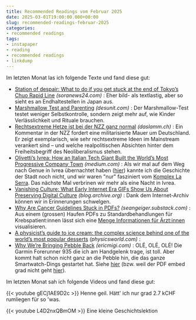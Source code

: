 ```yaml
---
title: Recommended Readings vom Februar 2025
date: 2025-03-01T19:00:00.000+00:00
slug: recommended-readings-februar-2025
categories:
- recommended readings
tags:
- instapaper
- reading
- recommended readings
- linkdump
---
```


Im letzten Monat las ich folgende Texte und fand diese gut:

- [Station of despair: What to do if you get stuck at the end of Tokyo’s Chuo Rapid Line](https://soranews24.com/2024/12/21/station-of-despair-what-to-do-if-you-get-stuck-at-the-end-of-tokyos-chuo-rapid-line/) *(soranews24.com)* : Eher bild- als textlastig, aber so sieht es an Endhaltestellen in Japan aus.
- [Marshmallow Test and Parenting](https://desunit.com/blog/marshmallow-test-and-parenting/) *(desunit.com)* : Der Marshmallow-Test testet weniger Selbstkontrolle, sondern zeigt mehr auf, wie  Kinder Verlässlichkeit und Rituale brauchen.
- [Rechtsextreme Hetze ist bei der NZZ ganz normal](https://daslamm.ch/rechtsextreme-hetze-ist-bei-der-nzz-ganz-normal/) *(daslamm.ch)* : Ein Kommentar in der NZZ fordert eine militarisierte Mauer um Deutschland. Er zeigt exemplarisch, wie sehr rechtsextreme Ideen im Mainstream verankert sind – und welche realpolitischen Absichten hinter dem Freiheitsbegriff des Neoliberalismus stehen.
- [Olivetti’s Ivrea: How an Italian Tech Giant Built the World’s Most Progressive Company Town](https://medium.com/@danielstone/olivettis-ivrea-how-an-italian-tech-giant-built-the-world-s-most-progressive-company-town-557cb035c383) *(medium.com)* : Als wir mal auf dem Weg nach Genue in Ivrea übernachtet haben ([hier](https://www.openstreetmap.org/way/159693247/)) kannte ich die Geschichte der Stadt noch nicht, und wir waren "nur" fasziniert vom [Komplex La Serra](https://duckduckgo.com/?q=La+Serra+Complex+ivrea&iax=images&ia=images). Das nächste Mal verbrinen wir mehr als eine Nacht in Ivrea.
- [Vanishing Culture: What Early Internet Era GIFs Show Us About Preserving Digital Culture](https://blog.archive.org/2025/02/05/vanishing-culture-what-early-internet-era-gifs-show-us-about-preserving-digital-culture/) *(blog.archive.org)* : Dank dem Internet-Archiv können wir in Erinnerungen schwelgen.
- [Why Are Cancer Guidelines Stuck in PDFs?](https://seangeiger.substack.com/p/why-are-cancer-guidelines-stuck-in) *(seangeiger.substack.com)* : Aus einem (grossen) Haufen PDFs zu Standardbehandlungen für Krebspatient:innen lässt sich eine [Menge Informationen für Ärzt:innen](https://cancer-guidelines.vercel.app) visualisieren.
- [A physicist’s guide to ice cream: the complex science behind one of the world’s most popular desserts](https://physicsworld.com/a-physicists-guide-to-ice-cream-the-complex-science-behind-one-of-the-worlds-most-popular-desserts/) *(physicsworld.com)* : 
- [Why We’re Bringing Pebble Back](https://ericmigi.com/blog/why-were-bringing-pebble-back) *(ericmigi.com)* : OLÉ, OLÉ, OLÉ! Die Garmin Forerunner 935 die ich am Handgelenk trage, ist toll. Aber kommt halt schon nicht ganz an die Pebble hin, die das ganze Smartwatch-Dings gestartet hat. Siehe [hier](https://habi.gna.ch/2013/08/19/mein-review-der-pebble-uhr/) (bzw. weil der PDF embed grad nicht geht [hier](https://habi.gna.ch/wp-content/uploads/2013/08/2013_bzst_2-bzst-026-1308.pdf)).

Im letzten Monat sah ich folgende Videos und fand diese gut:

{{< youtube gECj1AE9D2c >}}
Henne geil. Hätt' ich nur grad 2.7 kCHF rumliegen für so 'was.

{{< youtube L4D2nxQBmOM >}}
Eine kleine Geschichtslektion